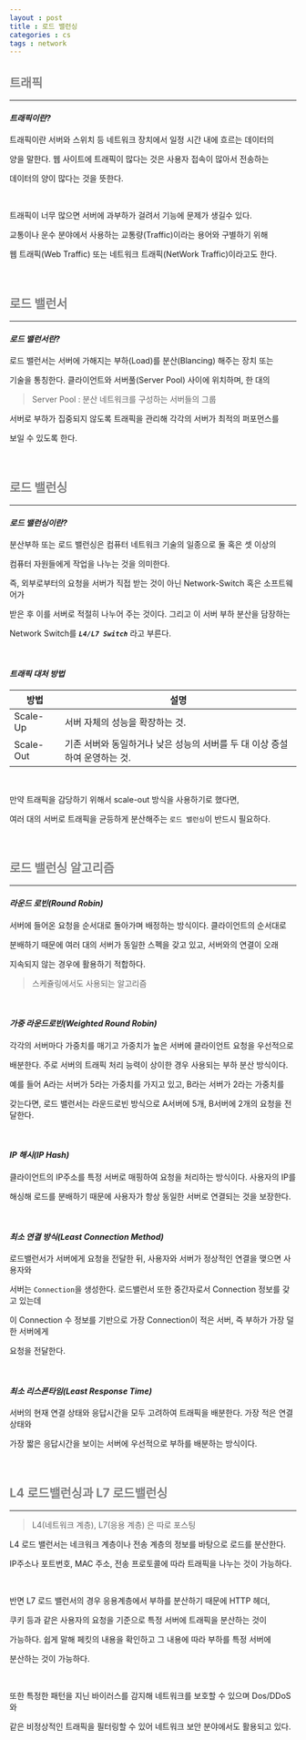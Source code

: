 ```yaml
---
layout : post
title : 로드 밸런싱
categories : cs
tags : network
---
```


## <span style="color:gray">트래픽</span>

---

#### ***트래픽이란?***

트래픽이란 서버와 스위치 등 네트워크 장치에서 일정 시간 내에 흐르는 데이터의

양을 말한다. 웹 사이트에 트래픽이 많다는 것은 사용자 접속이 많아서 전송하는 

데이터의 양이 많다는 것을 뜻한다. 

<br>

트래픽이 너무 많으면 서버에 과부하가 걸려서 기능에 문제가 생길수 있다. 

교통이나 운수 분야에서 사용하는 교통량(Traffic)이라는 용어와 구별하기 위해

웹 트래픽(Web Traffic) 또는 네트워크 트래픽(NetWork Traffic)이라고도 한다.

<br>

## <span style="color:gray">로드 밸런서</span>

--- 

#### ***로드 밸런서란?***

로드 밸런서는 서버에 가해지는 부하(Load)를 분산(Blancing) 해주는 장치 또는

기술을 통칭한다. 클라이언트와 서버풀(Server Pool) 사이에 위치하며, 한 대의

> Server Pool : 분산 네트워크를 구성하는 서버들의 그룹

서버로 부하가 집중되지 않도록 트래픽을 관리해 각각의 서버가 최적의 퍼포먼스를

보일 수 있도록 한다.

<br>

## <span style="color:gray">로드 밸런싱</span>

--- 

#### ***로드 밸런싱이란?***

분산부하 또는 로드 밸런싱은 컴퓨터 네트워크 기술의 일종으로 둘 혹은 셋 이상의

컴퓨터 자원들에게 작업을 나누는 것을 의미한다. 

즉, 외부로부터의 요청을 서버가 직접 받는 것이 아닌 Network-Switch 혹은 소프트웨어가 

받은 후 이를 서버로 적절히 나누어 주는 것이다. 그리고 이 서버 부하 분산을 담장하는 

Network Switch를 ***`L4/L7 Switch`*** 라고 부른다.

<br>

#### ***트래픽 대처 방법***

|방법|설명|
|----|----|
|Scale-Up|서버 자체의 성능을 확장하는 것.|
|Scale-Out|기존 서버와 동일하거나 낮은 성능의 서버를 두 대 이상 증설하여 운영하는 것.|

<br>

만약 트래픽을 감당하기 위해서 scale-out 방식을 사용하기로 했다면, 

여러 대의 서버로 트래픽을 균등하게 분산해주는 `로드 밸런싱`이 반드시 필요하다.

<br>

## <span style="color:gray">로드 밸런싱 알고리즘</span>

--- 

#### ***라운드 로빈(Round Robin)***

서버에 들어온 요청을 순서대로 돌아가며 배정하는 방식이다. 클라이언트의 순서대로

분배하기 때문에 여러 대의 서버가 동일한 스펙을 갖고 있고, 서버와의 연결이 오래 

지속되지 않는 경우에 활용하기 적합하다.

> 스케쥴링에서도 사용되는 알고리즘

<br>

#### ***가중 라운드로빈(Weighted Round Robin)***

각각의 서버마다 가중치를 매기고 가중치가 높은 서버에 클라이언트 요청을 우선적으로 

배분한다. 주로 서버의 트래픽 처리 능력이 상이한 경우 사용되는 부하 분산 방식이다.

예를 들어 A라는 서버가 5라는 가중치를 가지고 있고, B라는 서버가 2라는 가중치를 

갖는다면, 로드 밸런서는 라운드로빈 방식으로 A서버에 5개, B서버에 2개의 요청을 전달한다.

<br>

#### ***IP 해시(IP Hash)***

클라이언트의 IP주소를 특정 서버로 매핑하여 요청을 처리하는 방식이다. 사용자의 IP를 

해싱해 로드를 분배하기 때문에 사용자가 항상 동일한 서버로 연결되는 것을 보장한다.

<br>

#### ***최소 연결 방식(Least Connection Method)***

로드밸런서가 서버에게 요청을 전달한 뒤, 사용자와 서버가 정상적인 연결을 맺으면 사용자와 

서버는 `Connection`을 생성한다. 로드밸런서 또한 중간자로서 Connection 정보를 갖고 있는데 

이 Connection 수 정보를 기반으로 가장 Connection이 적은 서버, 즉 부하가 가장 덜한 서버에게 

요청을 전달한다.

<br>

#### ***최소 리스폰타임(Least Response Time)***

서버의 현재 연결 상태와 응답시간을 모두 고려하여 트래픽을 배분한다. 가장 적은 연결 상태와 

가장 짧은 응답시간을 보이는 서버에 우선적으로 부하를 배분하는 방식이다.

<br>

## <span style="color:gray">L4 로드밸런싱과 L7 로드밸런싱</span>

--- 

> L4(네트워크 계층), L7(응용 계층) 은 따로 포스팅

L4 로드 밸런서는 네크워크 계층이나 전송 계층의 정보를 바탕으로 로드를 분산한다.

IP주소나 포트번호, MAC 주소, 전송 프로토콜에 따라 트래픽을 나누는 것이 가능하다.

<br>

반면 L7 로드 밸런서의 경우 응용계층에서 부하를 분산하기 때문에 HTTP 헤더,

쿠키 등과 같은 사용자의 요청을 기준으로 특정 서버에 트래픽을 분산하는 것이

가능하다. 쉽게 말해 페킷의 내용을 확인하고 그 내용에 따라 부하를 특정 서버에

분산하는 것이 가능하다. 

<br>

또한 특정한 패턴을 지닌 바이러스를 감지해 네트워크를 보호할 수 있으며 Dos/DDoS와 

같은 비정상적인 트래픽을 필터링할 수 있어 네트워크 보안 분야에서도 활용되고 있다.